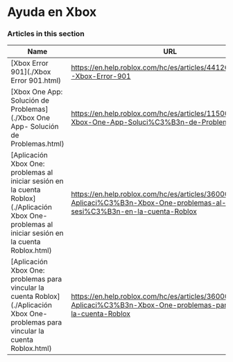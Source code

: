 # Ayuda en Xbox  
### Articles in this section
Name|URL
-|-
[Xbox Error 901](./Xbox Error 901.html) |https://en.help.roblox.com/hc/es/articles/4412614080532-Xbox-Error-901
[Xbox One App: Solución de Problemas](./Xbox One App- Solución de Problemas.html) |https://en.help.roblox.com/hc/es/articles/115004532866-Xbox-One-App-Soluci%C3%B3n-de-Problemas
[Aplicación Xbox One: problemas al iniciar sesión en la cuenta Roblox](./Aplicación Xbox One- problemas al iniciar sesión en la cuenta Roblox.html) |https://en.help.roblox.com/hc/es/articles/360000334523-Aplicaci%C3%B3n-Xbox-One-problemas-al-iniciar-sesi%C3%B3n-en-la-cuenta-Roblox
[Aplicación Xbox One: problemas para vincular la cuenta Roblox](./Aplicación Xbox One- problemas para vincular la cuenta Roblox.html) |https://en.help.roblox.com/hc/es/articles/360000334603-Aplicaci%C3%B3n-Xbox-One-problemas-para-vincular-la-cuenta-Roblox